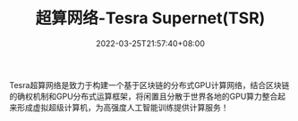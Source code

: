 ﻿---
weight: 
title: "超算网络-Tesra Supernet(TSR)"
description: "Tesra超算网络是致力于构建一个基于区块链的分布式GPU计算网络，结合区块链的确权机制和GPU分布式运算框架，将闲置且分散于世界各地的GPU算力整合起来形成虚拟超级计算机，为高强..."
date: 2022-03-25T21:57:40+08:00
lastmod: 2022-03-25T16:45:40+08:00
draft: false
authors: ["Metabd"]
featuredImage: "chaosuanwangluo-tesra-supernettsr.webp"
link: ""
tags: ["数字代币","超算网络-Tesra Supernet(TSR)"]
categories: ["navigation"]
navigation: ["数字代币"]
lightgallery: true
toc: true
pinned: false
recommend: false
recommend1: false
---
Tesra超算网络是致力于构建一个基于区块链的分布式GPU计算网络，结合区块链的确权机制和GPU分布式运算框架，将闲置且分散于世界各地的GPU算力整合起来形成虚拟超级计算机，为高强度人工智能训练提供计算服务！
